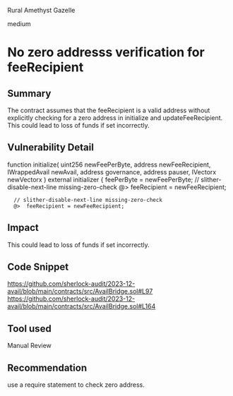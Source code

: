 Rural Amethyst Gazelle

medium

# No zero addresss verification for feeRecipient

## Summary
The contract assumes that the feeRecipient is a valid address without explicitly checking for a zero address in initialize and updateFeeRecipient. This could lead to loss of funds if set incorrectly.

## Vulnerability Detail
function initialize(
        uint256 newFeePerByte,
        address newFeeRecipient,
        IWrappedAvail newAvail,
        address governance,
        address pauser,
        IVectorx newVectorx
    ) external initializer {
        feePerByte = newFeePerByte;
        // slither-disable-next-line missing-zero-check
  @>      feeRecipient = newFeeRecipient;


      // slither-disable-next-line missing-zero-check
      @>  feeRecipient = newFeeRecipient;
## Impact
This could lead to loss of funds if set incorrectly.
## Code Snippet
https://github.com/sherlock-audit/2023-12-avail/blob/main/contracts/src/AvailBridge.sol#L97
https://github.com/sherlock-audit/2023-12-avail/blob/main/contracts/src/AvailBridge.sol#L164
## Tool used

Manual Review

## Recommendation
use a require  statement to check zero address.